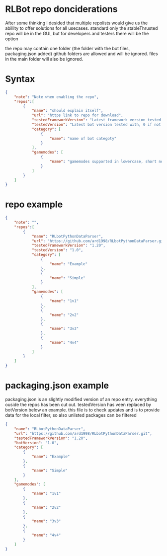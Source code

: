 # RLBot repo donciderations

After some thinking i desided that multiple repolists would give us the abillity to offer solutions for all usecases. standard only the stableThrusted repo will be in the GUI, but for developers and testers there will be the option

the repo may contain one folder (the folder with the bot files, packaging.json added) github folders are allowed and will be ignored. files in the main folder will also be ignored.

# Syntax
```json
{
    "note": "Note when enabling the repo",
    "repos":[
        {
            "name": "should explain itself",
            "url": "https link to repo for download",
            "testedFrameworkVersion": "Latest framework version tested with, 0 if not tested or dev version",
            "testedVersion": "Latest bot version tested with, 0 if not tested or dev version or no version is known. this is also used to check for updates. if 0 user cannot be prompted of updates",
            "category": [
                {
                    "name": "name of bot categoty"
                }
            ],
            "gamemodes": [
                {
                    "name": "gamemodes supported in lowercase, short notation for 1v1, 2v2, 3v3 and 4v4"
                }
            ]
        }
    ]
}
```

# repo example
```json
{
    "note": "",
    "repos":[
        {
            "name": "RLbotPythonDataParser",
            "url": "https://github.com/ard1998/RLbotPythonDataParser.git",
            "testedFrameworkVersion": "1.20",
            "testedVersion": "1.0",
            "category": [
                {
                    "name": "Example"
                },
                {
                    "name": "Simple"
                }
            ],
            "gamemodes": [
                {
                    "name": "1v1"
                },
                {
                    "name": "2v2"
                },
                {
                    "name": "3v3"
                },
                {
                    "name": "4v4"
                }
            ] 
        }
    ]
}
```


# packaging.json example
packaging.json is an slightly modified version of an repo entry. everything ouside the repos has been cut out. testedVersion has veen replaced by botVersion below an example. this file is to check updates and is to provide data for the local filter, so also unlisted packages can be filtered

```json
{
    "name": "RLbotPythonDataParser",
    "url": "https://github.com/ard1998/RLbotPythonDataParser.git",
    "testedFrameworkVersion": "1.20",
    "botVersion": "1.0",
    "category": [
        {
            "name": "Example"
        },
        {
            "name": "Simple"
        }
    ],
    "gamemodes": [
        {
            "name": "1v1"
        },
        {
            "name": "2v2"
        },
        {
            "name": "3v3"
        },
        {
            "name": "4v4"
        }
    ] 
}
```
